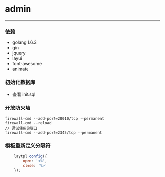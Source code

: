 # admin
---
### 依赖
- golang 1.6.3
- gin
- jquery
- layui
- font-awesome
- animate

### 初始化数据库
- 查看 init.sql 

### 开放防火墙
```shell
firewall-cmd --add-port=20010/tcp --permanent
firewall-cmd --reload
// 调试使用的端口 
firewall-cmd --add-port=2345/tcp --permanent
```

### 模板重新定义分隔符
```javascript
    laytpl.config({
        open: '<%',
        close: '%>'
    });
```
